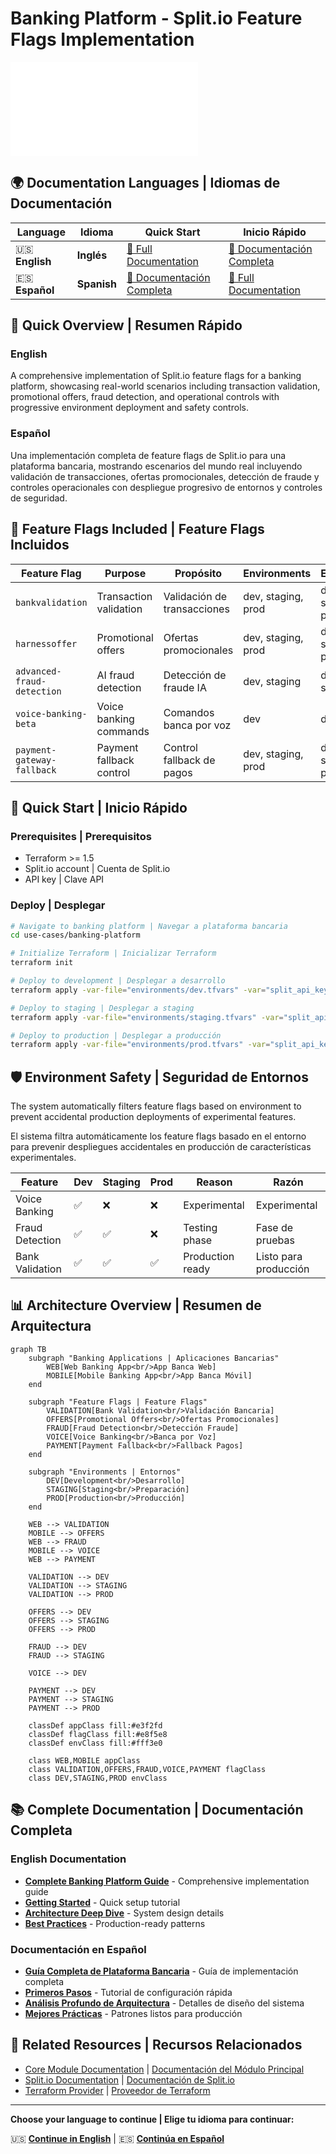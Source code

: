 # Banking Platform - Split.io Feature Flags Implementation

![Banking Platform](docs/diagrams/banking-architecture.md)

## 🌍 Documentation Languages | Idiomas de Documentación

| Language | Idioma | Quick Start | Inicio Rápido |
|----------|--------|-------------|---------------|
| 🇺🇸 **English** | **Inglés** | [📖 Full Documentation](docs/en/README.md) | [📖 Documentación Completa](docs/en/README.md) |
| 🇪🇸 **Español** | **Spanish** | [📖 Documentación Completa](docs/es/README.md) | [📖 Full Documentation](docs/es/README.md) |

## 🚀 Quick Overview | Resumen Rápido

### English
A comprehensive implementation of Split.io feature flags for a banking platform, showcasing real-world scenarios including transaction validation, promotional offers, fraud detection, and operational controls with progressive environment deployment and safety controls.

### Español
Una implementación completa de feature flags de Split.io para una plataforma bancaria, mostrando escenarios del mundo real incluyendo validación de transacciones, ofertas promocionales, detección de fraude y controles operacionales con despliegue progresivo de entornos y controles de seguridad.

## 🎯 Feature Flags Included | Feature Flags Incluidos

| Feature Flag | Purpose | Propósito | Environments | Entornos |
|-------------|---------|-----------|--------------|----------|
| `bankvalidation` | Transaction validation | Validación de transacciones | dev, staging, prod | dev, staging, prod |
| `harnessoffer` | Promotional offers | Ofertas promocionales | dev, staging, prod | dev, staging, prod |
| `advanced-fraud-detection` | AI fraud detection | Detección de fraude IA | dev, staging | dev, staging |
| `voice-banking-beta` | Voice banking commands | Comandos banca por voz | dev | dev |
| `payment-gateway-fallback` | Payment fallback control | Control fallback de pagos | dev, staging, prod | dev, staging, prod |

## 🔧 Quick Start | Inicio Rápido

### Prerequisites | Prerequisitos
- Terraform >= 1.5
- Split.io account | Cuenta de Split.io
- API key | Clave API

### Deploy | Desplegar

```bash
# Navigate to banking platform | Navegar a plataforma bancaria
cd use-cases/banking-platform

# Initialize Terraform | Inicializar Terraform
terraform init

# Deploy to development | Desplegar a desarrollo
terraform apply -var-file="environments/dev.tfvars" -var="split_api_key=your-key"

# Deploy to staging | Desplegar a staging
terraform apply -var-file="environments/staging.tfvars" -var="split_api_key=your-key"

# Deploy to production | Desplegar a producción
terraform apply -var-file="environments/prod.tfvars" -var="split_api_key=your-key"
```

## 🛡️ Environment Safety | Seguridad de Entornos

The system automatically filters feature flags based on environment to prevent accidental production deployments of experimental features.

El sistema filtra automáticamente los feature flags basado en el entorno para prevenir despliegues accidentales en producción de características experimentales.

| Feature | Dev | Staging | Prod | Reason | Razón |
|---------|-----|---------|------|--------|--------|
| Voice Banking | ✅ | ❌ | ❌ | Experimental | Experimental |
| Fraud Detection | ✅ | ✅ | ❌ | Testing phase | Fase de pruebas |
| Bank Validation | ✅ | ✅ | ✅ | Production ready | Listo para producción |

## 📊 Architecture Overview | Resumen de Arquitectura

```mermaid
graph TB
    subgraph "Banking Applications | Aplicaciones Bancarias"
        WEB[Web Banking App<br/>App Banca Web]
        MOBILE[Mobile Banking App<br/>App Banca Móvil]
    end
    
    subgraph "Feature Flags | Feature Flags"
        VALIDATION[Bank Validation<br/>Validación Bancaria]
        OFFERS[Promotional Offers<br/>Ofertas Promocionales]
        FRAUD[Fraud Detection<br/>Detección Fraude]
        VOICE[Voice Banking<br/>Banca por Voz]
        PAYMENT[Payment Fallback<br/>Fallback Pagos]
    end
    
    subgraph "Environments | Entornos"
        DEV[Development<br/>Desarrollo]
        STAGING[Staging<br/>Preparación]
        PROD[Production<br/>Producción]
    end
    
    WEB --> VALIDATION
    MOBILE --> OFFERS
    WEB --> FRAUD
    MOBILE --> VOICE
    WEB --> PAYMENT
    
    VALIDATION --> DEV
    VALIDATION --> STAGING
    VALIDATION --> PROD
    
    OFFERS --> DEV
    OFFERS --> STAGING
    OFFERS --> PROD
    
    FRAUD --> DEV
    FRAUD --> STAGING
    
    VOICE --> DEV
    
    PAYMENT --> DEV
    PAYMENT --> STAGING
    PAYMENT --> PROD
    
    classDef appClass fill:#e3f2fd
    classDef flagClass fill:#e8f5e8
    classDef envClass fill:#fff3e0
    
    class WEB,MOBILE appClass
    class VALIDATION,OFFERS,FRAUD,VOICE,PAYMENT flagClass
    class DEV,STAGING,PROD envClass
```

## 📚 Complete Documentation | Documentación Completa

### English Documentation
- [**Complete Banking Platform Guide**](docs/en/README.md) - Comprehensive implementation guide
- [**Getting Started**](../../docs/en/getting-started.md) - Quick setup tutorial
- [**Architecture Deep Dive**](../../docs/en/architecture.md) - System design details
- [**Best Practices**](../../docs/en/best-practices.md) - Production-ready patterns

### Documentación en Español
- [**Guía Completa de Plataforma Bancaria**](docs/es/README.md) - Guía de implementación completa
- [**Primeros Pasos**](../../docs/es/primeros-pasos.md) - Tutorial de configuración rápida
- [**Análisis Profundo de Arquitectura**](../../docs/es/arquitectura.md) - Detalles de diseño del sistema
- [**Mejores Prácticas**](../../docs/es/mejores-practicas.md) - Patrones listos para producción

## 🔗 Related Resources | Recursos Relacionados

- [Core Module Documentation](../../modules/split-feature-flags/README.md) | [Documentación del Módulo Principal](../../modules/split-feature-flags/README.md)
- [Split.io Documentation](https://help.split.io/) | [Documentación de Split.io](https://help.split.io/)
- [Terraform Provider](https://registry.terraform.io/providers/davidji99/split/latest) | [Proveedor de Terraform](https://registry.terraform.io/providers/davidji99/split/latest)

---

**Choose your language to continue | Elige tu idioma para continuar:**

🇺🇸 [**Continue in English**](docs/en/README.md) | 🇪🇸 [**Continúa en Español**](docs/es/README.md)